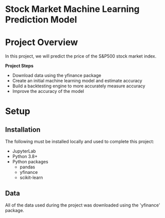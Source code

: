 # Stock Market Machine Learning Prediction Model
# Project Overview

In this project, we will predict the price of the S&P500 stock market index.

**Project Steps**

* Download data using the yfinance package
* Create an initial machine learning model and estimate accuracy
* Build a backtesting engine to more accurately measure accuracy
* Improve the accuracy of the model

# Setup

## Installation

The following must be installed locally and used to complete this project:

* JupyterLab
* Python 3.8+
* Python packages
    * pandas
    * yfinance
    * scikit-learn

## Data

All of the data used during the project was downloaded using the 'yfinance' package.
